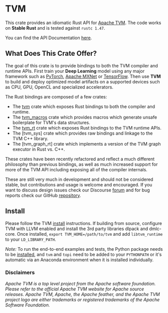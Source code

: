 <!--- Licensed to the Apache Software Foundation (ASF) under one -->
<!--- or more contributor license agreements.  See the NOTICE file -->
<!--- distributed with this work for additional information -->
<!--- regarding copyright ownership.  The ASF licenses this file -->
<!--- to you under the Apache License, Version 2.0 (the -->
<!--- "License"); you may not use this file except in compliance -->
<!--- with the License.  You may obtain a copy of the License at -->

<!---   http://www.apache.org/licenses/LICENSE-2.0 -->

<!--- Unless required by applicable law or agreed to in writing, -->
<!--- software distributed under the License is distributed on an -->
<!--- "AS IS" BASIS, WITHOUT WARRANTIES OR CONDITIONS OF ANY -->
<!--- KIND, either express or implied.  See the License for the -->
<!--- specific language governing permissions and limitations -->
<!--- under the License. -->

# TVM

This crate provides an idiomatic Rust API for [Apache TVM](https://github.com/apache/tvm).
The code works on **Stable Rust** and is tested against `rustc 1.47`.

You can find the API Documentation [here](https://tvm.apache.org/docs/api/rust/tvm/index.html).

## What Does This Crate Offer?

The goal of this crate is to provide bindings to both the TVM compiler and runtime
APIs. First train your **Deep Learning** model using any major framework such as
[PyTorch](https://pytorch.org/), [Apache MXNet](https://mxnet.apache.org/) or [TensorFlow](https://www.tensorflow.org/).
Then use **TVM** to build and deploy optimized model artifacts on a supported devices such as CPU, GPU, OpenCL and specialized accelerators.

The Rust bindings are composed of a few crates:
- The [tvm](https://tvm.apache.org/docs/api/rust/tvm/index.html) crate which exposes Rust bindings to
  both the compiler and runtime.
- The [tvm_macros](https://tvm.apache.org/docs/api/rust/tvm/index.html) crate which provides macros
  which generate unsafe boilerplate for TVM's data structures.
- The [tvm_rt](https://tvm.apache.org/docs/api/rust/tvm_rt/index.html) crate which exposes Rust
  bindings to the TVM runtime APIs.
- The [tvm_sys] crate which provides raw bindings and linkage to the TVM C++ library.
- The [tvm_graph_rt] crate which implements a version of the TVM graph executor in Rust vs. C++.

These crates have been recently refactored and reflect a much different philosophy than
previous bindings, as well as much increased support for more of the TVM API including
exposing all of the compiler internals.

These are still very much in development and should not be considered stable, but contributions
and usage is welcome and encouraged. If you want to discuss design issues check our Discourse
[forum](https://discuss.tvm.ai) and for bug reports check our GitHub [repository](https://github.com/apache/tvm).

## Install

Please follow the TVM [install](https://tvm.apache.org/docs/install/index.html) instructions. If building
from source, configure TVM with LLVM enabled and install the 3rd party libraries dlpack and dmlc-core.
Once installed, `export TVM_HOME=/path/to/tvm` and add `libtvm_runtime` to your `LD_LIBRARY_PATH`.

*Note:* To run the end-to-end examples and tests, the Python package needs to be
[installed](https://tvm.apache.org/docs/install/from_source.html#python-package-installation), and `tvm` and
`topi` need to be added to your `PYTHONPATH` or it's automatic via an Anaconda environment when it is installed
individually.

### Disclaimers

*Apache TVM is a top level project from the Apache software foundation. Please refer to the official Apache TVM website for Apache source releases. Apache TVM, Apache, the Apache feather, and the Apache TVM project logo are either trademarks or registered trademarks of the Apache Software Foundation.*
